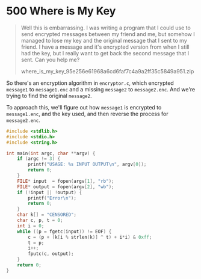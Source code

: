 # 500 Where is My Key

> Well this is embarrassing. I was writing a program that I could use to send encrypted messages between my friend and me, but somehow I managed to lose my key and the original message that I sent to my friend. I have a message and it's encrypted version from when I still had the key, but I really want to get back the second message that I sent. Can you help me?
>
> where_is_my_key_95e256e61968a6cd6faf7c4a9a2ff35c5849a951.zip

So there's an encryption algorithm in `encryptor.c`, which encrypted `message1` to `message1.enc` and a missing `message2` to `message2.enc`. And we're trying to find the original `message2`.

To approach this, we'll figure out how `message1` is encrypted to `message1.enc`, and the key used, and then reverse the process for `message2.enc`.

```c
#include <stdlib.h>
#include <stdio.h>
#include <string.h>

int main(int argc, char **argv) {
	if (argc != 3) {
		printf("USAGE: %s INPUT OUTPUT\n", argv[0]);
		return 0;
	}
	FILE* input  = fopen(argv[1], "rb");
	FILE* output = fopen(argv[2], "wb");
	if (!input || !output) {
		printf("Error\n");
		return 0;
	}
	char k[] = "CENSORED";
	char c, p, t = 0;
	int i = 0;
	while ((p = fgetc(input)) != EOF) {
		c = (p + (k[i % strlen(k)] ^ t) + i*i) & 0xff;
		t = p;
		i++;
		fputc(c, output);
	}
	return 0;
}
```

